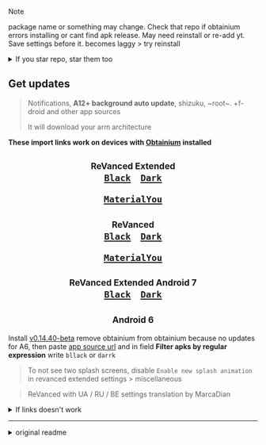<!-- > [!IMPORTANT]
> For Huawei with latest [ReVanced MicroG](https://github.com/ReVanced/GmsCore/releases/latest), turn on register device, select profile Emulator arm64-v8a, then log in
> Latest [ReVanced MicroG](https://github.com/ReVanced/GmsCore/releases/latest) and patches requires any version of original YouTube installed even if there are no google services on device, otherwise yt revanced will crash at startup.
>
> Recover yt somehow, if you delete it with adb
> 
> yt can be disabled if it installed as system app
>
> For Huawei, turn on register device, select profile Emulator arm64-v8a, then log in
-->
> [!NOTE]
> package name or something may change. Check that repo if obtainium errors installing or cant find apk release. May need reinstall or re-add yt. Save settings before it.
> becomes laggy > try reinstall
<details><summary>If you star repo, star them too</summary><h2>

[j-hc](https://github.com/j-hc?tab=repositories&q=&type=&language=&sort=stargazers)

[ReVanced](https://github.com/orgs/ReVanced/repositories?q=sort%3Astars)

[inotia00](https://github.com/inotia00?tab=repositories&q=&type=&language=&sort=stargazers)

[YT-Advanced](https://github.com/YT-Advanced?tab=repositories&q=&type=&language=&sort=stargazers)

[MarcaDian](https://github.com/MarcaDian?tab=repositories)

[anddea](https://github.com/anddea?tab=repositories&q=&type=&language=&sort=stargazers)

[rufusin](https://github.com/rufusin?tab=repositories&q=&type=&language=&sort=stargazers)

[kitadai31](https://github.com/kitadai31?tab=repositories&q=&type=&language=&sort=stargazers)

[d4n3436](https://github.com/d4n3436?tab=repositories&q=&type=&language=&sort=stargazers)

[ImranR98](https://github.com/ImranR98?tab=repositories&q=&type=&language=&sort=stargazers)
</h2></details>

## Get updates
>Notifications, **A12+ background auto update**, shizuku, ~root~. +f-droid and other app sources
>
>It will download your arm architecture

**These import links work on devices with [Obtainium](https://github.com/ImranR98/Obtainium) installed**<div align="center"><h2>
<sub>ReVanced Extended</sub><br>
[<ins>`Black`](https://apps.obtainium.imranr.dev/redirect.html?r=obtainium://app/%7B%22id%22%3A%22app.rvx.android.youtube%22%2C%22url%22%3A%22https%3A%2F%2Fgithub.com%2FTidalMist%2Frevanced-arm7-arm8-nonroot%22%2C%22author%22%3A%22TidalMist%22%2C%22name%22%3A%22YouTube%22%2C%22additionalSettings%22%3A%22%7B%5C%22versionDetection%5C%22%3Afalse%2C%5C%22apkFilterRegEx%5C%22%3A%5C%22black%5C%22%7D%22%7D) &nbsp; &nbsp;[<ins>`Dark`](https://apps.obtainium.imranr.dev/redirect.html?r=obtainium://app/%7B%22id%22%3A%22app.rvx.android.youtube%22%2C%22url%22%3A%22https%3A%2F%2Fgithub.com%2FTidalMist%2Frevanced-arm7-arm8-nonroot%22%2C%22author%22%3A%22TidalMist%22%2C%22name%22%3A%22YouTube%22%2C%22additionalSettings%22%3A%22%7B%5C%22versionDetection%5C%22%3Afalse%2C%5C%22apkFilterRegEx%5C%22%3A%5C%22dark%5C%22%7D%22%7D)

[<ins>`MaterialYou`](https://apps.obtainium.imranr.dev/redirect.html?r=obtainium://app/%7B%22id%22%3A%22app.rvx.android.youtube%22%2C%22url%22%3A%22https%3A%2F%2Fgithub.com%2FTidalMist%2Frevanced-arm7-arm8-nonroot%22%2C%22author%22%3A%22TidalMist%22%2C%22name%22%3A%22YouTube%22%2C%22additionalSettings%22%3A%22%7B%5C%22versionDetection%5C%22%3Afalse%2C%5C%22apkFilterRegEx%5C%22%3A%5C%22material%5C%22%7D%22%7D)</br></h2><h2>
<sub>ReVanced</sub><br>
[<ins>`Black`](https://apps.obtainium.imranr.dev/redirect.html?r=obtainium://app/%7B%22id%22%3A%22app.revanced.android.youtube%22%2C%22url%22%3A%22https%3A%2F%2Fgithub.com%2FTidalMist%2Frevanced-arm7-arm8-nonroot%22%2C%22author%22%3A%22TidalMist%22%2C%22name%22%3A%22YouTube%22%2C%22additionalSettings%22%3A%22%7B%5C%22versionDetection%5C%22%3Afalse%2C%5C%22apkFilterRegEx%5C%22%3A%5C%22blaack%5C%22%7D%22%7D) &nbsp; &nbsp;[<ins>`Dark`](https://apps.obtainium.imranr.dev/redirect.html?r=obtainium://app/%7B%22id%22%3A%22app.revanced.android.youtube%22%2C%22url%22%3A%22https%3A%2F%2Fgithub.com%2FTidalMist%2Frevanced-arm7-arm8-nonroot%22%2C%22author%22%3A%22TidalMist%22%2C%22name%22%3A%22YouTube%22%2C%22additionalSettings%22%3A%22%7B%5C%22versionDetection%5C%22%3Afalse%2C%5C%22apkFilterRegEx%5C%22%3A%5C%22daark%5C%22%7D%22%7D)

[<ins>`MaterialYou`](https://apps.obtainium.imranr.dev/redirect.html?r=obtainium://app/%7B%22id%22%3A%22app.revanced.android.youtube%22%2C%22url%22%3A%22https%3A%2F%2Fgithub.com%2FTidalMist%2Frevanced-arm7-arm8-nonroot%22%2C%22author%22%3A%22TidalMist%22%2C%22name%22%3A%22YouTube%22%2C%22additionalSettings%22%3A%22%7B%5C%22versionDetection%5C%22%3Afalse%2C%5C%22apkFilterRegEx%5C%22%3A%5C%22materiial%5C%22%7D%22%7D)</br></h2><h2>
<sub>ReVanced Extended Android 7</sub><br>
[<ins>`Black`](https://apps.obtainium.imranr.dev/redirect.html?r=obtainium://app/%7B%22id%22%3A%22app.rvx.android.youtube%22%2C%22url%22%3A%22https%3A%2F%2Fgithub.com%2FTidalMist%2Frevanced-arm7-arm8-nonroot%22%2C%22author%22%3A%22TidalMist%22%2C%22name%22%3A%22YouTube%22%2C%22additionalSettings%22%3A%22%7B%5C%22versionDetection%5C%22%3Afalse%2C%5C%22apkFilterRegEx%5C%22%3A%5C%22bllack%5C%22%7D%22%7D) &nbsp; &nbsp;[<ins>`Dark`](https://apps.obtainium.imranr.dev/redirect.html?r=obtainium://app/%7B%22id%22%3A%22app.rvx.android.youtube%22%2C%22url%22%3A%22https%3A%2F%2Fgithub.com%2FTidalMist%2Frevanced-arm7-arm8-nonroot%22%2C%22author%22%3A%22TidalMist%22%2C%22name%22%3A%22YouTube%22%2C%22additionalSettings%22%3A%22%7B%5C%22versionDetection%5C%22%3Afalse%2C%5C%22apkFilterRegEx%5C%22%3A%5C%22darrk%5C%22%7D%22%7D)</br></h2>
<h2><sub>Android 6</sub></h2></div>

Install [v0.14.40-beta](https://github.com/ImranR98/Obtainium/releases/tag/v0.14.40-beta) remove obtainium from obtainium because no updates for A6, then paste [app source url](https://github.com/TidalMist/revanced-arm7-arm8-nonroot) and in field **Filter apks by regular expression** write `bllack` or `darrk`
> To not see two splash screens, disable `Enable new splash animation` in revanced extended settings > miscellaneous

> ReVanced with UA / RU / BE settings translation by MarcaDian
<details><summary>If links doesn't work</summary>
 
Paste app source url https://github.com/TidalMist/revanced-arm7-arm8-nonroot and in field **Filter apks by regular expression** write

for ReVanced Extended `material` or `black` or `dark`,

for ReVanced `materiial` or `blaack` or `daark`,

for ReVanced Extended Android6-7 `bllack` or `darrk`

</details>

___

<details><summary>original readme</summary>

#### ⚠️ Do not download modules from 3rd party sources like random websites you found on Google. There are many that uses my modules and impersonates ReVanced.

# ReVanced Magisk Module
[![Telegram](https://img.shields.io/badge/Telegram-2CA5E0?style=for-the-badge&logo=telegram&logoColor=white)](https://t.me/rvc_magisk)
[![CI](https://github.com/j-hc/revanced-magisk-module/actions/workflows/ci.yml/badge.svg?event=schedule)](https://github.com/j-hc/revanced-magisk-module/actions/workflows/ci.yml)

Extensive ReVanced builder  

Get the [latest CI release](https://github.com/j-hc/revanced-magisk-module/releases).

Use [**zygisk-detach**](https://github.com/j-hc/zygisk-detach) to detach YouTube and YT Music from Play Store if you are using magisk modules. 

<details><summary><big>Features</big></summary>
<ul>
 <li>Support all present and future ReVanced and <a href="https://github.com/inotia00/revanced-patches">ReVanced Extended</a> apps</li>
 <li> Can build Magisk modules and non-root APKs</li>
 <li> Updated daily with the latest versions of apps and patches</li>
 <li> Optimize APKs and modules for size</li>
 <li> Modules</li>
    <ul>
     <li> recompile invalidated odex for faster usage</li>
     <li> receive updates from Magisk app</li>
     <li> do not break safetynet or trigger root detections</li>
     <li> handle installation of the correct version of the stock app and all that</li>
     <li> support Magisk and KernelSU</li>
    </ul>
</ul>
Note that the <a href="../../actions/workflows/ci.yml">CI workflow</a> is scheduled to build the modules and APKs everyday using GitHub Actions if there is a change in ReVanced patches. You may want to disable it.
</details>

## To include/exclude patches or patch other apps
[**See the list of patches**](https://j-hc.github.io/rvmm-config-gen/)

 * Star the repo :eyes:
 * Use the repo as a [template](https://github.com/new?template_name=revanced-magisk-module&template_owner=j-hc)
 * Customize [`config.toml`](./config.toml) using [rvmm-config-gen](https://j-hc.github.io/rvmm-config-gen/)
 * Run the build [workflow](../../actions/workflows/build.yml)
 * Grab your modules and APKs from [releases](../../releases)

also see here [`CONFIG.md`](./CONFIG.md)

## Building Locally
### On Termux
```console
bash <(curl -sSf https://raw.githubusercontent.com/j-hc/revanced-magisk-module/main/build-termux.sh)
```

### On Desktop
```console
$ git clone https://github.com/j-hc/revanced-magisk-module
$ cd revanced-magisk-module
$ ./build.sh
```
